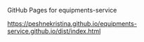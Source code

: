GitHub Pages for equipments-service

https://peshnekristina.github.io/equipments-service.github.io/dist/index.html
